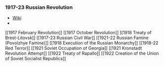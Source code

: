 ### 1917-23 Russian Revolution
- [Wiki](https://en.wikipedia.org/wiki/Russian_Revolution)
-
[[1917 February Revolution]]
[[1917 October Revolution]]
[[1918 Treaty of Brest-Litovsk]]
[[1917-23 Russian Civil War]]
[[1921-22 Russian Famine (Povolzhye Famine)]]
[[1918 Execution of the Russian Monarchy]]
[[1918-22 Red Terror]]
[[1921 Soviet Occupation of Georgia]]
[[1921 Kronstadt Revolution Attempt]]
[[1922 Treaty of Rapallo]]
[[1922 Creation of the Union of Soviet Socialist Republics]]